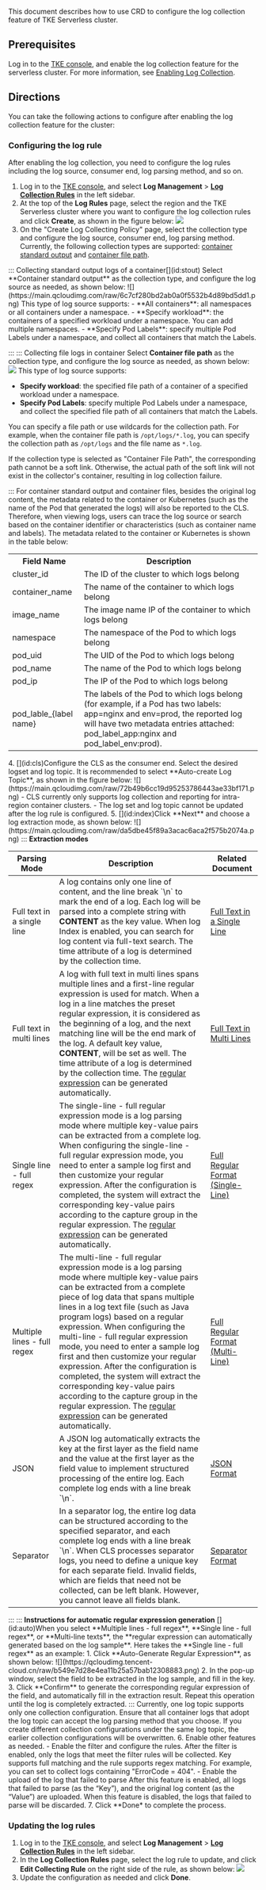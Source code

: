 This document describes how to use CRD to configure the log collection feature of TKE Serverless cluster.




## Prerequisites

Log in to the [TKE console](https://console.cloud.tencent.com/tke2/ops/list?rid=8), and enable the log collection feature for the serverless cluster. For more information, see [Enabling Log Collection](https://intl.cloud.tencent.com/zh/document/product/457/40950).



## Directions
You can take the following actions to configure after enabling the log collection feature for the cluster:

### Configuring the log rule[](id:rules)

After enabling the log collection, you need to configure the log rules including the log source, consumer end, log parsing method, and so on.

1. Log in to the [TKE console](https://console.cloud.tencent.com/tke2/cluster?rid=4), and select **Log Management** > **[Log Collection Rules](https://console.cloud.tencent.com/tke2/ops/list?rid=1)** in the left sidebar.
2. At the top of the **Log Rules** page, select the region and the TKE Serverless cluster where you want to configure the log collection rules and click **Create**, as shown in the figure below:
![](https://main.qcloudimg.com/raw/38f9678feea9197bd6127a732919f4e4.png)
3. On the "Create Log Collecting Policy" page, select the collection type and configure the log source, consumer end, log parsing method. Currently, the following collection types are supported: [container standard output](#stout) and [container file path](#insideDocker).
<dx-tabs>
::: Collecting standard output logs of a container[](id:stout)
Select **Container standard output** as the collection type, and configure the log source as needed, as shown below:
![](https://main.qcloudimg.com/raw/6c7cf280bd2ab0a0f5532b4d89bd5dd1.png)
This type of log source supports:
- **All containers**: all namespaces or all containers under a namespace.
- **Specify workload**: the containers of a specified workload under a namespace. You can add multiple namespaces.
- **Specify Pod Labels**: specify multiple Pod Labels under a namespace, and collect all containers that match the Labels.

:::
::: Collecting file logs in container[](id:insideDocker) 
Select **Container file path** as the collection type, and configure the log source as needed, as shown below:
![](https://main.qcloudimg.com/raw/2a85238ed6eca7dfdf6391d814dca755.png)
This type of log source supports:

- **Specify workload**: the specified file path of a container of a specified workload under a namespace.
- **Specify Pod Labels**: specify multiple Pod Labels under a namespace, and collect the specified file path of all containers that match the Labels.

You can specify a file path or use wildcards for the collection path. For example, when the container file path is `/opt/logs/*.log`, you can specify the collection path as `/opt/logs` and the file name as `*.log`.

<dx-alert infotype="notice" title="">
If the collection type is selected as "Container File Path", the corresponding path cannot be a soft link. Otherwise, the actual path of the soft link will not exist in the collector's container, resulting in log collection failure.
</dx-alert>


:::
</dx-tabs>
<dx-alert infotype="explain" title="">
For container standard output and container files, besides the original log content, the metadata related to the container or Kubernetes (such as the name of the Pod that generated the logs) will also be reported to the CLS. Therefore, when viewing logs, users can trace the log source or search based on the container identifier or characteristics (such as container name and labels).
The metadata related to the container or Kubernetes is shown in the table below:
<table>
	<tr>
		<th>Field Name</th> <th>Description</th>
	</tr>
	<tr>
		<td>cluster_id</td> <td>The ID of the cluster to which logs belong</td>
	</tr>
	<tr>
		<td>container_name</td> <td>The name of the container to which logs belong</td>
	</tr>
	<tr>
		<td>image_name</td> <td>The image name IP of the container to which logs belong</td>
	</tr>
	<tr>
		<td>namespace</td> <td>The namespace of the Pod to which logs belong</td>
	</tr>
	<tr>
		<td>pod_uid</td> <td>The UID of the Pod to which logs belong</td>
	</tr>
	<tr>
		<td>pod_name</td> <td>The name of the Pod to which logs belong</td>
	</tr>
	<tr>
		<td>pod_ip</td> <td>The IP of the Pod to which logs belong</td>
	</tr>
	<tr>
		<td>pod_lable_{label name}</td> <td>The labels of the Pod to which logs belong (for example, if a Pod has two labels: app=nginx and env=prod, 
the reported log will have two metadata entries attached: pod_label_app:nginx and pod_label_env:prod).
</td>
	</tr>
</table>
</dx-alert>
4. [](id:cls)Configure the CLS as the consumer end. Select the desired logset and log topic. It is recommended to select **Auto-create Log Topic**, as shown in the figure below:
![](https://main.qcloudimg.com/raw/72b49b6cc19d95253786443ae33bf171.png)
<dx-alert infotype="notice" title="">
- CLS currently only supports log collection and reporting for intra-region container clusters.
- The log set and log topic cannot be updated after the log rule is configured.
</dx-alert>
5. [](id:index)Click **Next** and choose a log extraction mode, as shown below:
![](https://main.qcloudimg.com/raw/da5dbe45f89a3acac6aca2f575b2074a.png)
<dx-accordion>
::: <b>Extraction modes</b>
<table>
<thead>
<tr>
<th>Parsing Mode</th>
<th>Description</th>
<th>Related Document</th>
</tr>
</thead>
<tbody><tr>
<td>Full text in a single line</td>
<td>A log contains only one line of content, and the line break `\n` to mark the end of a log. Each log will be parsed into a complete string with <strong>CONTENT</strong> as the key value. When log Index is enabled, you can search for log content via full-text search. The time attribute of a log is determined by the collection time.</td>
<td><a href="https://intl.cloud.tencent.com/document/product/614/32287">Full Text in a Single Line</a></td>
</tr>
<tr>
<td>Full text in multi lines</td>
<td>A log with full text in multi lines spans multiple lines and a first-line regular expression is used for match. When a log in a line matches the preset regular expression, it is considered as the beginning of a log, and the next matching line will be the end mark of the log. A default key value, <strong>CONTENT</strong>, will be set as well. The time attribute of a log is determined by the collection time. The <a href="#auto">regular expression</a> can be generated automatically.</td>
<td><a href="https://intl.cloud.tencent.com/document/product/614/32284">Full Text in Multi Lines</a></td>
</tr>
<tr>
<td>Single line - full regex</td>
<td>The single-line - full regular expression mode is a log parsing mode where multiple key-value pairs can be extracted from a complete log. When configuring the single-line - full regular expression mode, you need to enter a sample log first and then customize your regular expression. After the configuration is completed, the system will extract the corresponding key-value pairs according to the capture group in the regular expression. The <a href="#auto">regular expression</a> can be generated automatically.</td>
<td><a href="https://intl.cloud.tencent.com/document/product/614/39589">Full Regular Format (Single-Line)</a></td>
</tr>
<tr>
<td>Multiple lines - full regex</td>
<td>The multi-line - full regular expression mode is a log parsing mode where multiple key-value pairs can be extracted from a complete piece of log data that spans multiple lines in a log text file (such as Java program logs) based on a regular expression. When configuring the multi-line - full regular expression mode, you need to enter a sample log first and then customize your regular expression. After the configuration is completed, the system will extract the corresponding key-value pairs according to the capture group in the regular expression. The <a href="#auto">regular expression</a> can be generated automatically.</td>
<td><a href="https://cloud.tencent.com/document/product/614/52366">Full Regular Format (Multi-Line)</a></td>
</tr>
<tr>
<td>JSON</td>
<td>A JSON log automatically extracts the key at the first layer as the field name and the value at the first layer as the field value to implement structured processing of the entire log. Each complete log ends with a line break `\n`.</td>
<td><a href="https://intl.cloud.tencent.com/document/product/614/32286">JSON Format</a></td>
</tr>
<tr>
<td>Separator</td>
<td>In a separator log, the entire log data can be structured according to the specified separator, and each complete log ends with a line break `\n`. When CLS processes separator logs, you need to define a unique key for each separate field. Invalid fields, which are fields that need not be collected, can be left blank. However, you cannot leave all fields blank.</td>
<td><a href="https://intl.cloud.tencent.com/document/product/614/32285">Separator Format</a></td>
</tr>
</tbody></table>
:::
::: <b>Instructions for automatic regular expression generation</b>
[](id:auto)When you select **Multiple lines - full regex**, **Single line - full regex**, or **Multi-line texts**, the **regular expression can automatically generated based on the log sample**.
Here takes the **Single line - full regex** as an example:
1. Click **Auto-Generate Regular Expression**, as shown below:
![](https://qcloudimg.tencent-cloud.cn/raw/b549e7d28e4ea11b25a57bab12308883.png)
2. In the pop-up window, select the field to be extracted in the log sample, and fill in the key.
3. Click **Confirm** to generate the corresponding regular expression of the field, and automatically fill in the extraction result. Repeat this operation until the log is completely extracted.
:::
</dx-accordion>
<dx-alert infotype="notice" title=""> 
Currently, one log topic supports only one collection configuration. Ensure that all container logs that adopt the log topic can accept the log parsing method that you choose. If you create different collection configurations under the same log topic, the earlier collection configurations will be overwritten.
</dx-alert>
6. Enable other features as needed.
	- Enable the filter and configure the rules.
	After the filter is enabled, only the logs that meet the filter rules will be collected. Key supports full matching and the rule supports regex matching. For example, you can set to collect logs containing "ErrorCode = 404".
	- Enable the upload of the log that failed to parse
	After this feature is enabled, all logs that failed to parse (as the “Key”), and the original log content (as the “Value”) are uploaded. When this feature is disabled, the logs that failed to parse will be discarded.
7. Click **Done* to complete the process.


### Updating the log rules

1. Log in to the [TKE console](https://console.cloud.tencent.com/tke2/cluster?rid=4), and select **Log Management** > **[Log Collection Rules](https://console.cloud.tencent.com/tke2/ops/list?rid=1)** in the left sidebar.
2. In the **Log Collection Rules** page, select the log rule to update, and click **Edit Collecting Rule** on the right side of the rule, as shown below:
   ![](https://qcloudimg.tencent-cloud.cn/raw/2465a04d72d0cf7bc485755bd11b342f.png)
3. Update the configuration as needed and click **Done**.

